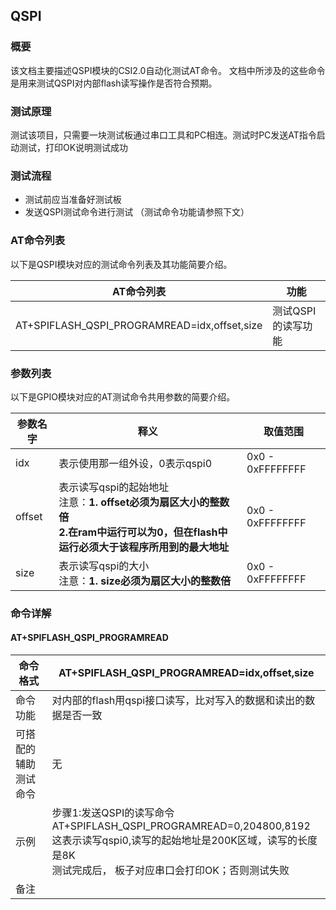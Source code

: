 ## QSPI

### 概要
该文档主要描述QSPI模块的CSI2.0自动化测试AT命令。 文档中所涉及的这些命令是用来测试QSPI对内部flash读写操作是否符合预期。


### 测试原理
测试该项目，只需要一块测试板通过串口工具和PC相连。测试时PC发送AT指令启动测试，打印OK说明测试成功


### 测试流程
- 测试前应当准备好测试板
- 发送QSPI测试命令进行测试 （测试命令功能请参照下文）


### AT命令列表
以下是QSPI模块对应的测试命令列表及其功能简要介绍。

| AT命令列表                                   | 功能               |
| -------------------------------------------- | ------------------ |
| AT+SPIFLASH_QSPI_PROGRAMREAD=idx,offset,size | 测试QSPI的读写功能 |


### 参数列表
以下是GPIO模块对应的AT测试命令共用参数的简要介绍。

| 参数名字 | 释义                                                         | 取值范围         |
| -------- | ------------------------------------------------------------ | ---------------- |
| idx      | 表示使用那一组外设，0表示qspi0                               | 0x0 - 0xFFFFFFFF |
| offset   | 表示读写qspi的起始地址<br>注意：**1. offset必须为扇区大小的整数倍**<br>**2.在ram中运行可以为0，但在flash中运行必须大于该程序所用到的最大地址** | 0x0 - 0xFFFFFFFF |
| size     | 表示读写qspi的大小<br>注意：**1. size必须为扇区大小的整数倍**<br/> | 0x0 - 0xFFFFFFFF |


### 命令详解
#### AT+SPIFLASH_QSPI_PROGRAMREAD
| 命令格式             | AT+SPIFLASH_QSPI_PROGRAMREAD=idx,offset,size                 |
| -------------------- | ------------------------------------------------------------ |
| 命令功能             | 对内部的flash用qspi接口读写，比对写入的数据和读出的数据是否一致 |
| 可搭配的辅助测试命令 | 无                                                           |
| 示例                 | 步骤1:发送QSPI的读写命令<br>AT+SPIFLASH_QSPI_PROGRAMREAD=0,204800,8192<br>这表示读写qspi0,读写的起始地址是200K区域，读写的长度是8K<br>测试完成后， 板子对应串口会打印OK；否则测试失败 |
| 备注                 |                                                              |
